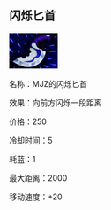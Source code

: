 ## 闪烁匕首



![mjz_blink_dagger](src/icon/mjz_blink_dagger.png)

名称：MJZ的闪烁匕首

效果：向前方闪烁一段距离

价格：250

冷却时间：5

耗蓝：1

最大距离：2000

移动速度：+20

